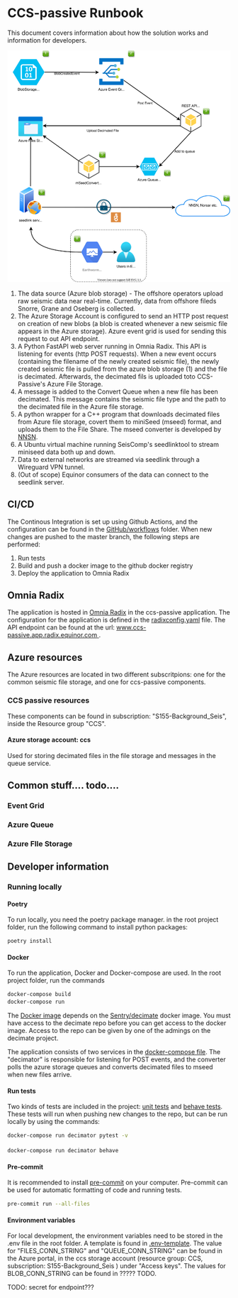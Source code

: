 # CCS-passive Runbook

This document covers information about how the solution works and information for developers.

![Diagram](architecture.drawio.svg)


1. The data source (Azure blob storage) - The offshore operators upload raw seismic data near real-time. Currently, data from offshore fileds Snorre, Grane and Oseberg is collected.
2. The Azure Storage Account is configured to send an HTTP post request on creation of new blobs (a blob is created whenever a new seismic file appears in the Azure storage). Azure event grid is used for sending this request to out API endpoint. 
3. A Python FastAPI web server running in Omnia Radix. This API is listening for events (http POST requests). When a new event occurs (containing the filename of the newly created seismic file), the newly created seismic file is pulled from the azure blob storage (1) and the file is decimated. Afterwards, the decimated fils is uploaded toto CCS-Passive's Azure File Storage. 
4. A message is added to the Convert Queue when a new file has been decimated. This message contains the seismic file type and the path to the decimated file in the Azure file storage.
5. A python wrapper for a C++ program that downloads decimated files from Azure file storage, covert them to miniSeed (mseed) format, and uploads them to the File Share. The mseed converter is developed by [NNSN](https://www.uib.no/en/rg/geophysics/55876/nnsn).
6. A Ubuntu virtual machine running SeisComp's seedlinktool to stream miniseed data both up and down.
7. Data to external networks are streamed via seedlink through a Wireguard VPN tunnel.
8. (Out of scope) Equinor consumers of the data can connect to the seedlink server.


## CI/CD
The Continous Integration is set up using Github Actions, and the configuration can be found in the [GitHub/workflows](./.github/workflows) folder. When new changes are pushed to the master branch, the following steps are performed:
1. Run tests
2. Build and push a docker image to the github docker registry
3. Deploy the application to Omnia Radix

## Omnia Radix
The application is hosted in [Omnia Radix](https://www.radix.equinor.com) in the ccs-passive application. The configuration for the application is defined in the [radixconfig.yaml](./radixconfig.yaml) file. 
The API endpoint can be found at the url: [www.ccs-passive.app.radix.equinor.com ](ccs-passive.app.radix.equinor.com).

## Azure resources

The Azure resources are located in two different subscritpions: one for the common seismic file storage, and one for ccs-passive components.

### CCS passive resources
These components can be found in subscription: "S155-Background_Seis", inside the Resource group "CCS".

#### Azure storage account: ccs
Used for storing decimated files in the file storage and messages in the queue service.

#### 


## Common stuff.... todo....



### Event Grid


### Azure Queue 

### Azure FIle Storage


## Developer information

### Running locally

#### Poetry

To run locally, you need the poetry package manager. in the root project folder, run the following command to install python packages:
```sh
poetry install
```
#### Docker

To run the application, Docker and Docker-compose are used. In the root project folder, run the commands
```sh
docker-compose build
docker-compose run
```

The [Docker image](./Dockerfile) depends on the [Sentry/decimate](https://git.equinor.com/sentry/decimate) docker image. 
You must have access to the decimate repo before you can get access to the docker image. Access to the repo can be given by one of 
the admings on the decimate project.

The application consists of two services in the [docker-compose file](./docker-compose.yaml). The "decimator" is responsible for listening for POST events, 
and the converter polls the azure storage queues and converts decimated files to mseed when new files arrive.

#### Run tests
Two kinds of tests are included in the project: [unit tests](https://docs.python.org/3/library/unittest.html) and [behave tests](https://behave.readthedocs.io/en/stable/). 
These tests will run when pushing new changes to the repo, but can be run locally by using the commands:
```sh
docker-compose run decimator pytest -v

docker-compose run decimator behave
```

#### Pre-commit
It is recommended to install [pre-commit](https://pre-commit.com/) on your computer. Pre-commit can be used for automatic formatting of code and running tests. 
```sh
pre-commit run --all-files
```



#### Environment variables
For local development, the environment variables need to be stored in the .env file in the root folder. A template is found in  [.env-template](./.env-template).
The value for "FILES_CONN_STRING" and "QUEUE_CONN_STRING" can be found in the Azure portal, in the ccs storage account (resource group: CCS, subscription: S155-Background_Seis ) under "Access keys".
The values for BLOB_CONN_STRING can be found in ????? TODO.


TODO: secret for endpoint???


